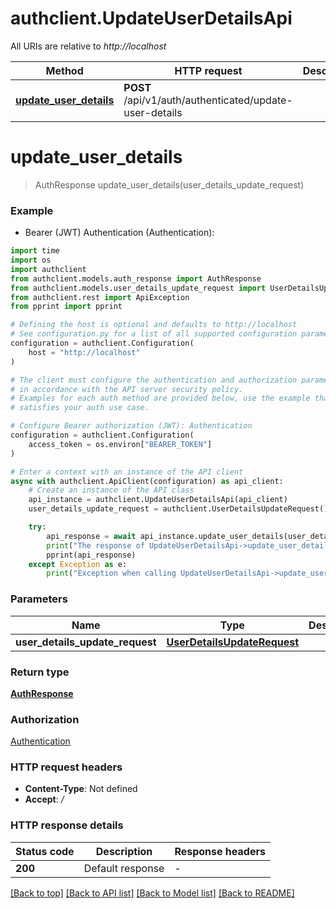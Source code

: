# authclient.UpdateUserDetailsApi

All URIs are relative to *http://localhost*

Method | HTTP request | Description
------------- | ------------- | -------------
[**update_user_details**](UpdateUserDetailsApi.md#update_user_details) | **POST** /api/v1/auth/authenticated/update-user-details | 


# **update_user_details**
> AuthResponse update_user_details(user_details_update_request)



### Example

* Bearer (JWT) Authentication (Authentication):
```python
import time
import os
import authclient
from authclient.models.auth_response import AuthResponse
from authclient.models.user_details_update_request import UserDetailsUpdateRequest
from authclient.rest import ApiException
from pprint import pprint

# Defining the host is optional and defaults to http://localhost
# See configuration.py for a list of all supported configuration parameters.
configuration = authclient.Configuration(
    host = "http://localhost"
)

# The client must configure the authentication and authorization parameters
# in accordance with the API server security policy.
# Examples for each auth method are provided below, use the example that
# satisfies your auth use case.

# Configure Bearer authorization (JWT): Authentication
configuration = authclient.Configuration(
    access_token = os.environ["BEARER_TOKEN"]
)

# Enter a context with an instance of the API client
async with authclient.ApiClient(configuration) as api_client:
    # Create an instance of the API class
    api_instance = authclient.UpdateUserDetailsApi(api_client)
    user_details_update_request = authclient.UserDetailsUpdateRequest() # UserDetailsUpdateRequest | 

    try:
        api_response = await api_instance.update_user_details(user_details_update_request)
        print("The response of UpdateUserDetailsApi->update_user_details:\n")
        pprint(api_response)
    except Exception as e:
        print("Exception when calling UpdateUserDetailsApi->update_user_details: %s\n" % e)
```



### Parameters

Name | Type | Description  | Notes
------------- | ------------- | ------------- | -------------
 **user_details_update_request** | [**UserDetailsUpdateRequest**](UserDetailsUpdateRequest.md)|  | 

### Return type

[**AuthResponse**](AuthResponse.md)

### Authorization

[Authentication](../README.md#Authentication)

### HTTP request headers

 - **Content-Type**: Not defined
 - **Accept**: */*

### HTTP response details
| Status code | Description | Response headers |
|-------------|-------------|------------------|
**200** | Default response |  -  |

[[Back to top]](#) [[Back to API list]](../README.md#documentation-for-api-endpoints) [[Back to Model list]](../README.md#documentation-for-models) [[Back to README]](../README.md)

